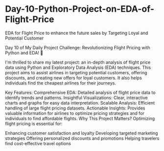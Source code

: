 # Day-10-Python-Project-on-EDA-of-Flight-Price
EDA for Flight Price to enhance the future sales by Targeting Loyal and Potential Customer 

Day 10 of My Daily Project Challenge: Revolutionizing Flight Pricing with Python and EDA! 🌟

I'm thrilled to share my latest project: an in-depth analysis of flight price data using Python and Exploratory Data Analysis (EDA) techniques. This project aims to assist airlines in targeting potential customers, offering discounts, and creating new offers for loyal customers. It also helps individuals find the cheapest airlines for their journeys.

Key Features:
Comprehensive EDA: Detailed analysis of flight price data to identify trends and patterns.
Insightful Visualizations: Clear, interactive charts and graphs for easy data interpretation.
Scalable Analysis: Efficient handling of large flight pricing datasets.
Actionable Insights: Provides valuable information for airlines to optimize pricing strategies and for individuals to find affordable flights.
Why This Project Matters?
Optimizing flight pricing is essential for:

Enhancing customer satisfaction and loyalty
Developing targeted marketing strategies
Offering personalized discounts and promotions
Helping travelers find cost-effective travel options
